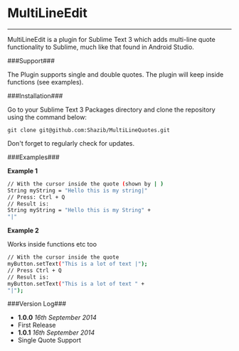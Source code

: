 MultiLineEdit
============
-----------

MultiLineEdit is a plugin for Sublime Text 3 which adds multi-line quote functionality to Sublime, much like that found in Android Studio.


###Support###

The Plugin supports single and double quotes.
The plugin will keep inside functions (see examples).

###Installation###


Go to your Sublime Text 3 Packages directory and clone the repository using the command below:

```
git clone git@github.com:Shazib/MultiLineQuotes.git
```

Don't forget to regularly check for updates.
 

###Examples###

**Example 1**

```sh
// With the cursor inside the quote (shown by | )
String myString = "Hello this is my string|"
// Press: Ctrl + Q
// Result is:
String myString = "Hello this is my String" +
"|"

```

**Example 2**

Works inside functions etc too

```sh
// With the cursor inside the quote
myButton.setText("This is a lot of text |");
// Press Ctrl + Q
// Result is:
myButton.setText("This is a lot of text " +
"|");
```

###Version Log###

- **1.0.0**  _16th September 2014_
 - First Release
- **1.0.1** _16th September 2014_
 - Single Quote Support
 
